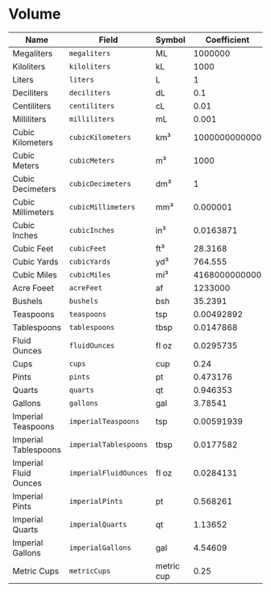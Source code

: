 # Volume

| Name                  | Field                 | Symbol     | Coefficient   | Constant |
| --------------------- | --------------------- | ---------- | ------------- | -------- |
| Megaliters            | `megaliters`          | ML         | 1000000       | 0        |
| Kiloliters            | `kiloliters`          | kL         | 1000          | 0        |
| Liters                | `liters`              | L          | 1             | 0        |
| Deciliters            | `deciliters`          | dL         | 0.1           | 0        |
| Centiliters           | `centiliters`         | cL         | 0.01          | 0        |
| Milliliters           | `milliliters`         | mL         | 0.001         | 0        |
| Cubic Kilometers      | `cubicKilometers`     | km³        | 1000000000000 | 0        |
| Cubic Meters          | `cubicMeters`         | m³         | 1000          | 0        |
| Cubic Decimeters      | `cubicDecimeters`     | dm³        | 1             | 0        |
| Cubic Millimeters     | `cubicMillimeters`    | mm³        | 0.000001      | 0        |
| Cubic Inches          | `cubicInches`         | in³        | 0.0163871     | 0        |
| Cubic Feet            | `cubicFeet`           | ft³        | 28.3168       | 0        |
| Cubic Yards           | `cubicYards`          | yd³        | 764.555       | 0        |
| Cubic Miles           | `cubicMiles`          | mi³        | 4168000000000 | 0        |
| Acre Foeet            | `acreFeet`            | af         | 1233000       | 0        |
| Bushels               | `bushels`             | bsh        | 35.2391       | 0        |
| Teaspoons             | `teaspoons`           | tsp        | 0.00492892    | 0        |
| Tablespoons           | `tablespoons`         | tbsp       | 0.0147868     | 0        |
| Fluid Ounces          | `fluidOunces`         | fl oz      | 0.0295735     | 0        |
| Cups                  | `cups`                | cup        | 0.24          | 0        |
| Pints                 | `pints`               | pt         | 0.473176      | 0        |
| Quarts                | `quarts`              | qt         | 0.946353      | 0        |
| Gallons               | `gallons`             | gal        | 3.78541       | 0        |
| Imperial Teaspoons    | `imperialTeaspoons`   | tsp        | 0.00591939    | 0        |
| Imperial Tablespoons  | `imperialTablespoons` | tbsp       | 0.0177582     | 0        |
| Imperial Fluid Ounces | `imperialFluidOunces` | fl oz      | 0.0284131     | 0        |
| Imperial Pints        | `imperialPints`       | pt         | 0.568261      | 0        |
| Imperial Quarts       | `imperialQuarts`      | qt         | 1.13652       | 0        |
| Imperial Gallons      | `imperialGallons`     | gal        | 4.54609       | 0        |
| Metric Cups           | `metricCups`          | metric cup | 0.25          | 0        |
